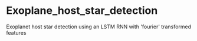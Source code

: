 # Exoplane_host_star_detection
Exoplanet host star detection using an LSTM RNN with 'fourier' transformed features
